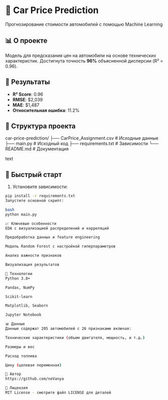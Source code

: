 # 🚗 Car Price Prediction

Прогнозирование стоимости автомобилей с помощью Machine Learning

## 📊 О проекте

Модель для предсказания цен на автомобили на основе технических характеристик. 
Достигнута точность **96%** объясненной дисперсии (R² = 0.96).

## 🎯 Результаты

- **R² Score**: 0.96
- **RMSE**: $2,039
- **MAE**: $1,487
- **Относительная ошибка**: 11.2%

## 📁 Структура проекта
car-price-prediction/
├── CarPrice_Assignment.csv # Исходные данные
├── main.py # Исходный код
├── requirements.txt # Зависимости
└── README.md # Документация

text

## 🚀 Быстрый старт

1. Установите зависимости:
```bash
pip install -r requirements.txt
Запустите основной скрипт:

bash
python main.py

📈 Ключевые особенности
EDA с визуализацией распределений и корреляций

Предобработка данных и feature engineering

Модель Random Forest с настройкой гиперпараметров

Анализ важности признаков

Визуализация результатов

🔧 Технологии
Python 3.8+

Pandas, NumPy

Scikit-learn

Matplotlib, Seaborn

Jupyter Notebook

📊 Данные
Данные содержат 205 автомобилей с 26 признаками включая:

Технические характеристики (объем двигателя, мощность, и т.д.)

Размеры и вес

Расход топлива

Цену (целевая переменная)

👥 Автор
https://github.com/neVanya

📄 Лицензия
MIT License - смотрите файл LICENSE для деталей
